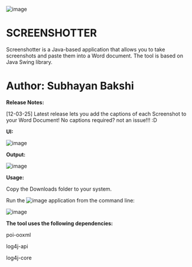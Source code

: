 ![image](https://github.com/user-attachments/assets/e839d994-cce7-4840-b7af-ba6547681084)

#  SCREENSHOTTER

Screenshotter is a Java-based application that allows you to take screenshots and paste them into a Word document.
The tool is based on Java Swing library.

#  Author: Subhayan Bakshi

**Release Notes:**

[12-03-25] Latest release lets you add the captions of each Screenshot to your Word Document!
No captions required? not an issue!!! :D



**UI:**


![image](https://github.com/user-attachments/assets/c222ff0f-c28c-4aad-bb96-0470dd551e1f)



**Output:**



![image](https://github.com/user-attachments/assets/5d432fae-eabb-49fb-b4cb-b547b3fd22ef)

**Usage:**

Copy the Downloads folder to your system.

Run the  ![image](https://github.com/user-attachments/assets/22b79bf6-38e5-49dc-b720-79e8b805691c) application from the command line:


![image](https://github.com/user-attachments/assets/5e652afc-ef5e-4280-923f-69f3606f637b)




**The tool uses the following dependencies:**

poi-ooxml

log4j-api

log4j-core
